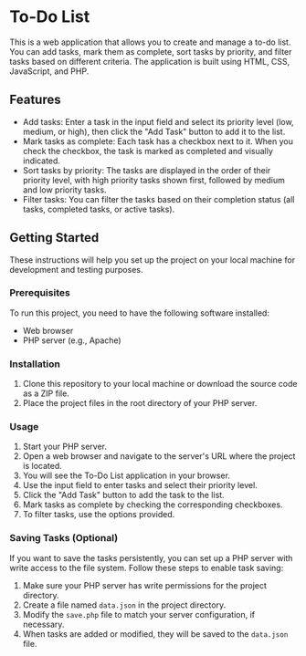 # To-Do List

This is a web application that allows you to create and manage a to-do list. You can add tasks, mark them as complete, sort tasks by priority, and filter tasks based on different criteria. The application is built using HTML, CSS, JavaScript, and PHP.

## Features

- Add tasks: Enter a task in the input field and select its priority level (low, medium, or high), then click the "Add Task" button to add it to the list.
- Mark tasks as complete: Each task has a checkbox next to it. When you check the checkbox, the task is marked as completed and visually indicated.
- Sort tasks by priority: The tasks are displayed in the order of their priority level, with high priority tasks shown first, followed by medium and low priority tasks.
- Filter tasks: You can filter the tasks based on their completion status (all tasks, completed tasks, or active tasks).

## Getting Started

These instructions will help you set up the project on your local machine for development and testing purposes.

### Prerequisites

To run this project, you need to have the following software installed:

- Web browser
- PHP server (e.g., Apache)

### Installation

1. Clone this repository to your local machine or download the source code as a ZIP file.
2. Place the project files in the root directory of your PHP server.

### Usage

1. Start your PHP server.
2. Open a web browser and navigate to the server's URL where the project is located.
3. You will see the To-Do List application in your browser.
4. Use the input field to enter tasks and select their priority level.
5. Click the "Add Task" button to add the task to the list.
6. Mark tasks as complete by checking the corresponding checkboxes.
7. To filter tasks, use the options provided.

### Saving Tasks (Optional)

If you want to save the tasks persistently, you can set up a PHP server with write access to the file system. Follow these steps to enable task saving:

1. Make sure your PHP server has write permissions for the project directory.
2. Create a file named `data.json` in the project directory.
3. Modify the `save.php` file to match your server configuration, if necessary.
4. When tasks are added or modified, they will be saved to the `data.json` file.

